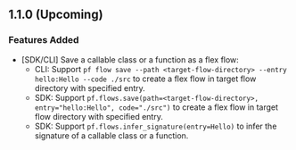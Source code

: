 ## 1.1.0 (Upcoming)

### Features Added
- [SDK/CLI] Save a callable class or a function as a flex flow:
  - CLI: Support `pf flow save --path <target-flow-directory> --entry hello:Hello --code ./src` to create
    a flex flow in target flow directory with specified entry.
  - SDK: Support `pf.flows.save(path=<target-flow-directory>, entry="hello:Hello", code="./src")` to create
    a flex flow in target flow directory with specified entry.
  - SDK: Support `pf.flows.infer_signature(entry=Hello)` to infer the signature of a callable class or a function.
